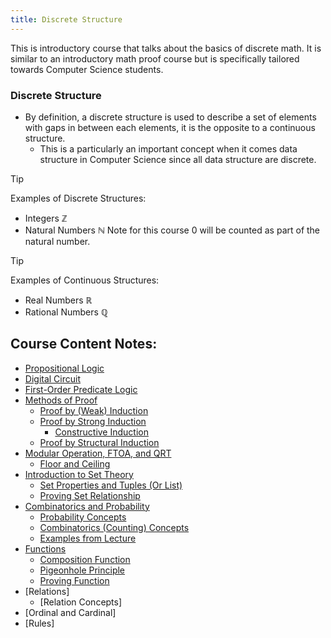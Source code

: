 ```yaml
---
title: Discrete Structure
---
```



This is introductory course that talks about the basics of discrete math.
It is similar to an introductory math proof course but is specifically tailored towards Computer Science students.

### Discrete Structure

- By definition, a discrete structure is used to describe a set of elements with gaps in between each elements, it is the opposite to a continuous structure.
  - This is a particularly an important concept when it comes data structure in Computer Science since all data structure are discrete.
  
> [!TIP]
>
> Examples of Discrete Structures: 
>
> - Integers $\mathbb {Z}$
> - Natural Numbers $\mathbb {N}$ Note for this course 0 will be counted as part of the natural number.

> [!TIP] 
>
> Examples of Continuous Structures: 
>
> - Real Numbers $\mathbb {R}$
> - Rational Numbers $\mathbb {Q}$


## Course Content Notes:

- [Propositional Logic](./content/Propositional-logic.md)
- [Digital Circuit](./content/Digital-Circuit.md)
- [First-Order Predicate Logic](./content/First-Order-Predicate-Logic.md)
- [Methods of Proof](./content/Method-of-Proof.md)
  - [Proof by (Weak) Induction](./content/Proof-by-Weak-Induction.md)
  - [Proof by Strong Induction](./content/Proof-by-Strong-Induction.md)
    - [Constructive Induction](./content/Constructive-Induction.md)
  - [Proof by Structural Induction](./content/Structural-Inducton.md)
- [Modular Operation, FTOA, and QRT](./content/Modular-Operation-FTOA-and-QRT.md)
  - [Floor and Ceiling](./content/Floor-Ceiling.md)
- [Introduction to Set Theory](./content/Introduction-to-Set-Theory.md)
  - [Set Properties and Tuples (Or List)](./content/Set-Properties-and-Tuples.md)
  - [Proving Set Relationship](./content/Proving-Set-Relationship.md)
- [Combinatorics and Probability](./content/Combinatorics-and-Probability.md)
  - [Probability Concepts](./content/Probability-Concepts.md)
  - [Combinatorics (Counting) Concepts](./content/Combinatorics-Concepts.md)
  - [Examples from Lecture](./content/Examples-with-Combinatorics-and-Probability.md)
- [Functions](./content/Functions.md)
  - [Composition Function](./content/Composition-Functions.md)
  - [Pigeonhole Principle](./content/Pigeonhole.md)
  - [Proving Function](./content/Proving-Function.md)
- [Relations]
  - [Relation Concepts]
- [Ordinal and Cardinal]
- [Rules]
